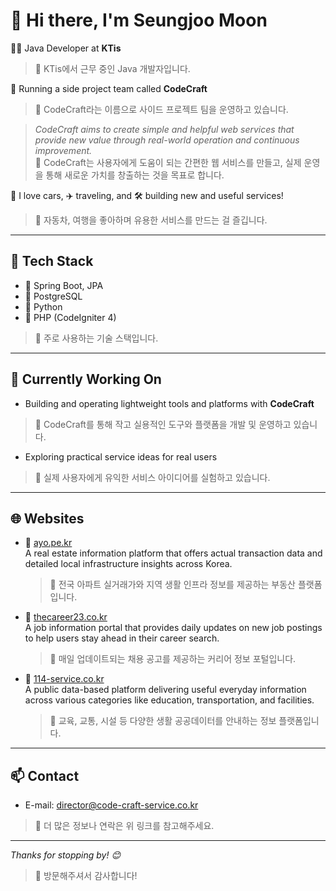 # 👋 Hi there, I'm Seungjoo Moon

👨‍💻 Java Developer at **KTis**  
> 📍 KTis에서 근무 중인 Java 개발자입니다.

🚀 Running a side project team called **CodeCraft**  
> 📍 CodeCraft라는 이름으로 사이드 프로젝트 팀을 운영하고 있습니다.

> *CodeCraft aims to create simple and helpful web services that provide new value through real-world operation and continuous improvement.*  
> 📍 CodeCraft는 사용자에게 도움이 되는 간편한 웹 서비스를 만들고, 실제 운영을 통해 새로운 가치를 창출하는 것을 목표로 합니다.

🚗 I love cars, ✈️ traveling, and 🛠️ building new and useful services!  
> 📍 자동차, 여행을 좋아하며 유용한 서비스를 만드는 걸 즐깁니다.

---

## 💼 Tech Stack

- 🌱 Spring Boot, JPA  
- 🐘 PostgreSQL  
- 🐍 Python  
- 🐘 PHP (CodeIgniter 4)  
> 📍 주로 사용하는 기술 스택입니다.

---

## 🧪 Currently Working On

- Building and operating lightweight tools and platforms with **CodeCraft**  
> 📍 CodeCraft를 통해 작고 실용적인 도구와 플랫폼을 개발 및 운영하고 있습니다.

- Exploring practical service ideas for real users  
> 📍 실제 사용자에게 유익한 서비스 아이디어를 실험하고 있습니다.

---

## 🌐 Websites

- 🔗 [ayo.pe.kr](https://ayo.pe.kr)  
  A real estate information platform that offers actual transaction data and detailed local infrastructure insights across Korea.  
  > 📍 전국 아파트 실거래가와 지역 생활 인프라 정보를 제공하는 부동산 플랫폼입니다.

- 🔗 [thecareer23.co.kr](https://thecareer23.co.kr)  
  A job information portal that provides daily updates on new job postings to help users stay ahead in their career search.  
  > 📍 매일 업데이트되는 채용 공고를 제공하는 커리어 정보 포털입니다.

- 🔗 [114-service.co.kr](https://114-service.co.kr)  
  A public data-based platform delivering useful everyday information across various categories like education, transportation, and facilities.  
  > 📍 교육, 교통, 시설 등 다양한 생활 공공데이터를 안내하는 정보 플랫폼입니다.

---

## 📫 Contact

- E-mail: director@code-craft-service.co.kr
> 📍 더 많은 정보나 연락은 위 링크를 참고해주세요.

---

_Thanks for stopping by! 😊_  
> 📍 방문해주셔서 감사합니다!
